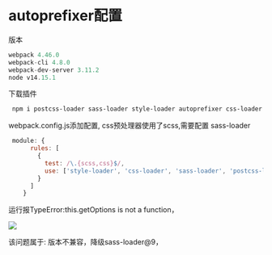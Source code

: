 # autoprefixer配置

版本

```JavaScript
webpack 4.46.0
webpack-cli 4.8.0        
webpack-dev-server 3.11.2
node v14.15.1

```


下载插件

```PowerShell
 npm i postcss-loader sass-loader style-loader autoprefixer css-loader -D
```


webpack.config.js添加配置, css预处理器使用了scss,需要配置 sass-loader

```JavaScript
 module: {
      rules: [
        {
          test: /\.{scss,css}$/,
          use: ['style-loader', 'css-loader', 'sass-loader', 'postcss-loader']
        }
      ]
    }

```


运行报TypeError:this.getOptions is not a function，

![](https://i.bmp.ovh/imgs/2021/10/3287e6002349587c.png)

该问题属于: 版本不兼容，降级sass-loader@9，
